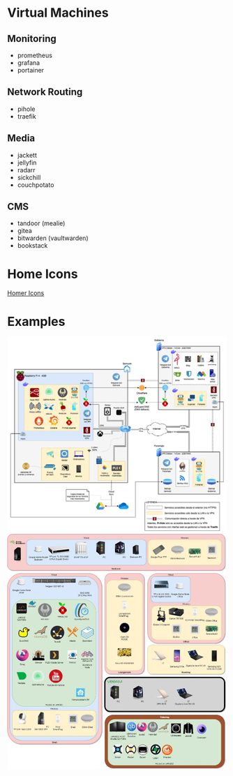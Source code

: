 # Virtual Machines

## Monitoring
- prometheus
- grafana
- portainer

## Network Routing
- pihole
- traefik

## Media
- jackett
- jellyfin
- radarr
- sickchill
- couchpotato

## CMS
- tandoor (mealie)
- gitea
- bitwarden (vaultwarden)
- bookstack

# Home Icons
[Homer Icons](homer-icons-master.zip)

# Examples
![](73gzskcr4kk81.png)
![](i1kvxodslpk81.jpg)
